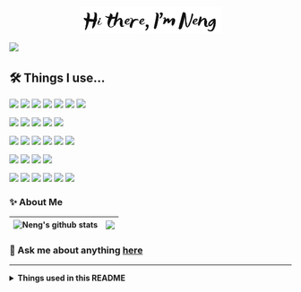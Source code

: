 <!-- http://yw.yishuzi.cn/image.png?fsize=100&font=Lifelogo%20Easy.ttf&text=Hi%20there,%20I%27m%20Neng&mirror=no&color=111&vcolor=111&bgcolor=fff&alpha=no&output=png&spacing=7&shadow=no&transparent=no&icon=no&iconic=&top_spacing=5&left_spacing=6&icon_size=48 -->
<p align="center">
    <img width="50%" alt="Hi there, I'm Neng" src="./assets/header.png" />
</p>

![](https://vbr.wocr.tk/badge?page_id=Vizards8-visitor-badge&color=779BE7&lcolor=&style=for-the-badge&logo=Github&logoColor=white&custom=CNT%20Views&text=&color=ffffff&cache=on)

## 🛠 Things I use...

![](https://img.shields.io/badge/Java-ED8B00?style=flat-square&logo=openjdk&logoColor=white)
![](https://img.shields.io/badge/-Javascript-F7DF1E?style=flat-square&logo=javascript&logoColor=white)
![](https://img.shields.io/badge/-Typescript-007ACC?style=flat-square&logo=typescript&logoColor=white)
![](https://img.shields.io/badge/Python-3776AB?style=flat-square&logo=python&logoColor=white)
![](https://img.shields.io/badge/HTML5-E34F26?style=flat-square&logo=html5&logoColor=white)
![](https://img.shields.io/badge/CSS3-1572B6?style=flat-square&logo=css3&logoColor=white)
![](https://img.shields.io/badge/-C++-00599C?style=flat-square&logo=c%2B%2B&logoColor=white)
<!-- ![](https://img.shields.io/badge/Swift-FA7343?style=flat-square&logo=swift&logoColor=white) -->

![](https://img.shields.io/badge/React-087EA4?style=flat-square&logo=react&logoColor=61DAFB)
![](https://img.shields.io/badge/Vue.js-35495E?style=flat-square&logo=vue.js&logoColor=4FC08D)
![](https://img.shields.io/badge/Next.js-000?style=flat-square&logo=nextdotjs&logoColor=fff&style=for-the-badge)
![](https://img.shields.io/badge/Bootstrap-563D7C?style=flat-square&logo=bootstrap&logoColor=white)
![](https://img.shields.io/badge/Material--UI-0081CB?style=flat-square&logo=material-ui&logoColor=white)
<!-- AntD -->
<!-- Chakra UI -->
<!-- ![](https://img.shields.io/badge/React_Native-20232A?style=flat-square&logo=react&logoColor=61DAFB) -->

![](https://img.shields.io/badge/Spring-6DB33F?style=flat-square&logo=spring&logoColor=white)
![](https://img.shields.io/badge/Spring_Boot-6DB33F?style=flat-square&logo=spring&logoColor=white)
![](https://img.shields.io/badge/Spring_Cloud-6DB33F?style=flat-square&logo=spring&logoColor=white)
![](https://img.shields.io/badge/Django-092E20?style=flat-square&logo=django&logoColor=white)
![](https://img.shields.io/badge/FastAPI-009485?style=flat-square&logo=fastapi&logoColor=white)
![](https://img.shields.io/badge/Flask-000000?style=flat-square&logo=flask&logoColor=white)

![](https://img.shields.io/badge/MySQL-00000F?style=flat-square&logo=mysql&logoColor=white)
![](https://img.shields.io/badge/PostgreSQL-316192?style=flat-square&logo=postgresql&logoColor=white)
![](https://img.shields.io/badge/MongoDB-4EA94B?style=flat-square&logo=mongodb&logoColor=white)
![](https://img.shields.io/badge/redis-%23DD0031.svg?&style=flat-square&logo=redis&logoColor=white)
<!-- ![](https://img.shields.io/badge/SQLite-07405E?style=flat-square&logo=sqlite&logoColor=white) -->

![](https://img.shields.io/badge/-Git-F05032?style=flat-square&logo=git&logoColor=white)
![](https://img.shields.io/badge/-NPM-CB3837?style=flat-square&logo=npm&logoColor=white)
![](https://img.shields.io/badge/Node.js-43853D?style=flat-square&logo=node.js&logoColor=white)
![](https://img.shields.io/badge/docker-%230db7ed.svg?style=flat-square&logo=docker&logoColor=white)
![](https://img.shields.io/badge/Amazon_AWS-232F3E?style=flat-square&logo=amazon-aws&logoColor=white)
![](https://img.shields.io/badge/Google_Cloud-4285F4?style=flat-square&logo=google-cloud&logoColor=white)
<!-- ![](https://img.shields.io/badge/Microsoft_Azure-0089D6?style=flat-square&logo=microsoft-azure&logoColor=white) -->
<!-- ![](https://img.shields.io/badge/Firebase-039BE5?style=flat-square&logo=Firebase&logoColor=white) -->
<!-- ![](https://img.shields.io/badge/Heroku-430098?style=flat-square&logo=heroku&logoColor=white) -->

### ✨ About Me

<div align="center">

<!-- deploy github readme stats at vercel to link my private repos -->
| <img align="center" src="https://github-readme-stats-vizards8.vercel.app/api?username=Vizards8&show_icons=true&theme=default&count_private=true&include_all_commits=true&theme=buefy&hide_border=true" alt="Neng's github stats" /> | <img align="center" src="https://github-readme-stats-vizards8.vercel.app/api/top-langs/?username=Vizards8&count_private=true&layout=compact&theme=buefy&hide_border=true&hide=less,PHP,SCSS" /> |
| ------------- | ------------- |

</div>

### 💬 Ask me about anything [here](https://github.com/Vizards8/Vizards8/issues)

---

<details>
  <summary><b>Things used in this README</b></summary>
  <br>
  <ol>
    <li>
      <a href="https://github.com/Nathan13888/VisitorBadgeReloaded">Visitor Badge Reloaded</a>
    </li>
    <li>
      <a href="https://github.com/anuraghazra/github-readme-stats">github-readme-stats</a>
    </li>
    <li>
      <a href="https://github.com/Envoy-VC/awesome-badges">Awesome Badges</a>
    </li>
  </ol>
</details>

